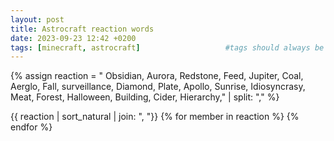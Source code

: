 ```yaml
---
layout: post
title: Astrocraft reaction words
date: 2023-09-23 12:42 +0200
tags: [minecraft, astrocraft]                   #tags should always be lowercase
---
```


{% assign reaction = "
Obsidian,
Aurora,
Redstone,
Feed,
Jupiter,
Coal,
Aerglo,
Fall,
surveillance,
Diamond,
Plate,
Apollo,
Sunrise,
Idiosyncrasy,
Meat,
Forest,
Halloween,
Building,
Cider,
Hierarchy," | split: "," %}

{{ reaction | sort_natural | join: ",  "}}
{% for member in reaction %}
{% endfor %}